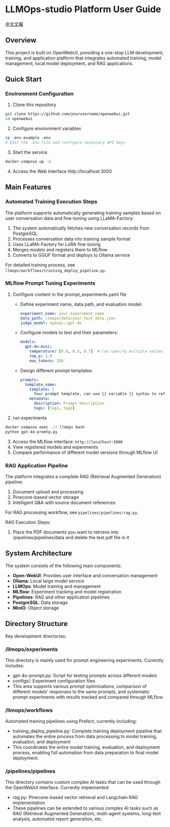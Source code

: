 # LLMOps-studio Platform User Guide
[中文文檔](README-TW.md)
## Overview

This project is built on OpenWebUI, providing a one-stop LLM development, training, and application platform that integrates automated training, model management, local model deployment, and RAG applications.

## Quick Start

### Environment Configuration

1. Clone this repository
```bash
git clone https://github.com/yourusername/openwebui.git
cd openwebui
```

2. Configure environment variables
```bash
cp .env.example .env
# Edit the .env file and configure necessary API keys
```

3. Start the service
```bash
docker-compose up -d
```

4. Access the Web interface
http://localhost:3000

## Main Features

### Automated Training Execution Steps

The platform supports automatically generating training samples based on user conversation data and fine-tuning using LLaMA-Factory:

1. The system automatically fetches new conversation records from PostgreSQL
2. Processes conversation data into training sample format
3. Uses LLaMA-Factory for LoRA fine-tuning
4. Merges models and registers them to MLflow
5. Converts to GGUF format and deploys to Ollama service

For detailed training process, see `llmops/workflows/training_deploy_pipeline.py`.

### MLflow Prompt Tuning Experiments
1. Configure content in the prompt_experiments.yaml file
   - Define experiment name, data path, and evaluation model:
     ```yaml
     experiment_name: your_experiment_name
     data_path: llmops/data/your_test_data.json
     judge_model: openai:/gpt-4o
     ```
   
   - Configure models to test and their parameters:
     ```yaml
     models:
       gpt-4o-mini:
         temperature: [0.0, 0.3, 0.7]  # Can specify multiple values for comparison
         top_p: 1.0
         max_tokens: 256
     ```
   
   - Design different prompt templates:
     ```yaml
     prompts:
       template_name:
         template: |
           Your prompt template, can use {{ variable }} syntax to reference variables
         metadata:
           description: Prompt description
           tags: [tag1, tag2]
     ```
2. run experiments
```bash
docker-compose exec -it llmops bash
python gpt-4o-promtp.py
```
3. Access the MLflow interface: `http://localhost:5000`
4. View registered models and experiments
5. Compare performance of different model versions through MLflow UI

### RAG Application Pipeline

The platform integrates a complete RAG (Retrieval Augmented Generation) pipeline:

1. Document upload and processing
2. Pinecone-based vector storage
3. Intelligent Q&A with source document references

For RAG processing workflow, see `pipelines/pipelines/rag.py`.

RAG Execution Steps:
1. Place the PDF documents you want to retrieve into /pipelines/pipelines/data and delete the test.pdf file in it


## System Architecture

The system consists of the following main components:

- **Open-WebUI**: Provides user interface and conversation management
- **Ollama**: Local large model service
- **LLMOps**: Model training and management
- **MLflow**: Experiment tracking and model registration
- **Pipelines**: RAG and other application pipelines
- **PostgreSQL**: Data storage
- **MinIO**: Object storage

## Directory Structure

Key development directories:

### /llmops/experiments
This directory is mainly used for prompt engineering experiments. Currently includes:
- gpt-4o-prompt.py: Script for testing prompts across different models
- configs/: Experiment configuration files
- This area supports various prompt optimizations, comparison of different models' responses to the same prompts, and systematic prompt experiments with results tracked and compared through MLflow.

### /llmops/workflows
Automated training pipelines using Prefect, currently including:
- training_deploy_pipeline.py: Complete training deployment pipeline that automates the entire process from data processing to model training, evaluation, and deployment
- This coordinates the entire model training, evaluation, and deployment process, enabling full automation from data preparation to final model deployment.

### /pipelines/pipelines
This directory contains custom complex AI tasks that can be used through the OpenWebUI interface. Currently implemented:
- rag.py: Pinecone-based vector retrieval and Langchain RAG implementation
- These pipelines can be extended to various complex AI tasks such as RAG (Retrieval Augmented Generation), multi-agent systems, long-text analysis, automated report generation, etc.


